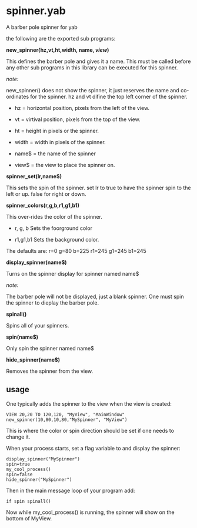 # spinner.yab
A barber pole spinner for yab

the following are the exported sub programs:

**new_spinner(hz,vt,ht,width, name$, view$)**

This defines the barber pole and gives it a name. This must be called before any other sub programs in this library can be executed for this spinner.
 
*note:*

new_spinner() does not show the spinner, it just reserves the name and co-ordinates for the spinner. hz and vt difine the top left corner of the spinner.

* hz = horizontal position, pixels from the left of the view.

* vt = virtival position, pixels from the top of the view.

* ht = height in pixels or the spinner.

* width = width in pixels of the spinner.

* name$ = the name of the spinner

* view$ = the view to place the spinner on.

**spinner_set(lr,name$)**

This sets the spin of the spinner. set lr to true to have the spinner spin to the left or up. false for right or down.


**spinner_colors(r,g,b,r1,g1,b1)**

This over-rides the color of the spinner.

* r, g, b Sets the foorground color

* r1,g1,b1 Sets the background color.

The defaults are:
r=0 g=80 b=225 r1=245 g1=245 b1=245 


**display_spinner(name$)**

Turns on the spinner display for spinner named name$

*note:*

The barber pole will not be displayed, just a blank spinner. One must spin the spinner to dieplay the barber pole.


**spinall()**

Spins all of your spinners.

**spin(name$)**

Only spin the spinner named name$

**hide_spinner(name$)**

Removes the spinner from the view.


## usage

One typically adds the spinner to the view when the view is created:

	VIEW 20,20 TO 120,120, "MyView", "MainWindow"
	new_spinner(10,80,10,80,"MySpinner", "MyView")
	

This is where the color or spin direction should be set if one needs to change it.


When your process starts, set a flag variable to and display the spinner:

	
	display_spinner("MySpinner")
	spin=true
	my_cool_process()
	spin=false
	hide_spinner("MySpinner")

Then in the main message loop of your program add:

	if spin spinall()

Now while my_cool_process() is running, the spinner will show on the bottom of MyView.

